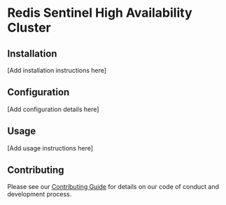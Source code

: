 # Redis Sentinel High Availability Cluster

## Installation

[Add installation instructions here]

## Configuration

[Add configuration details here]

## Usage

[Add usage instructions here]

## Contributing

Please see our [Contributing Guide](/Users/allan/Projects/iota/redis/../../CONTRIBUTING.md) for details on our code of conduct and development process.
